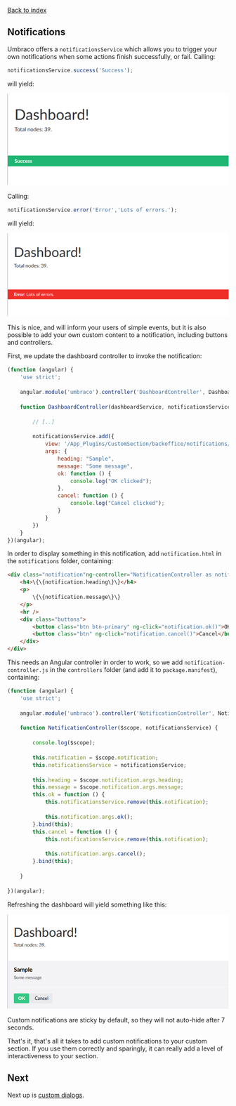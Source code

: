 ﻿[Back to index](index.md)

## Notifications

Umbraco offers a `notificationsService` which allows you to trigger your own
notifications when some actions finish successfully, or fail. Calling:

```js
notificationsService.success('Success');
```

will yield:

![Success](images/not1.png)

Calling:

```js
notificationsService.error('Error','Lots of errors.');
```

will yield:

![Error](images/not2.png)

This is nice, and will inform your users of simple events, but it is also
possible to add your own custom content to a notification, including buttons
and controllers.

First, we update the dashboard controller to invoke the notification:

```js
(function (angular) {
    'use strict';

    angular.module('umbraco').controller('DashboardController', DashboardController);

    function DashboardController(dashboardService, notificationsService) {

        // [..]
        
        notificationsService.add({
            view: '/App_Plugins/CustomSection/backoffice/notifications/notification.html',
            args: {
                heading: "Sample",
                message: "Some message",
                ok: function () {
                    console.log("OK clicked");
                },
                cancel: function () {
                    console.log("Cancel clicked");
                }
            }
        })
    }
})(angular);
```

In order to display something in this notification, add `notification.html` in the
`notifications` folder, containing:

```html
<div class="notification"ng-controller="NotificationController as notification">
    <h4>\{\{notification.heading\}\}</h4>
    <p>
        \{\{notification.message\}\}
    </p>
    <hr />
    <div class="buttons">
        <button class="btn btn-primary" ng-click="notification.ok()">OK</button>
        <button class="btn" ng-click="notification.cancel()">Cancel</button>
    </div>
</div>
```

This needs an Angular controller in order to work, so we add `notification-controller.js`
in the `controllers` folder (and add it to `package.manifest`), containing:

```js
(function (angular) {
    'use strict';

    angular.module('umbraco').controller('NotificationController', NotificationController);

    function NotificationController($scope, notificationsService) {

        console.log($scope);

        this.notification = $scope.notification;
        this.notificationsService = notificationsService;

        this.heading = $scope.notification.args.heading;
        this.message = $scope.notification.args.message;
        this.ok = function () {
            this.notificationsService.remove(this.notification);

            this.notification.args.ok();
        }.bind(this);
        this.cancel = function () {
            this.notificationsService.remove(this.notification);

            this.notification.args.cancel();
        }.bind(this);
        
    }

})(angular);
```

Refreshing the dashboard will yield something like this:

![Custom](images/not3.png)

Custom notifications are sticky by default, so they will not auto-hide after 7 seconds.

That's it, that's all it takes to add custom notifications to your custom section.
If you use them correctly and sparingly, it can really add a level of interactiveness 
to your section.

## Next
Next up is [custom dialogs](custom_dialogs.md).